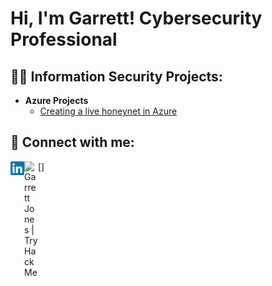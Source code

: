 <h1>Hi, I'm Garrett! Cybersecurity Professional <br/></h1>

<h2>👨‍💻 Information Security Projects:</h2>

- <b>Azure Projects</b>
  - [Creating a live honeynet in Azure](https://github.com/garrettjns/honeynet-siem)

<h2> 🤳 Connect with me:</h2>

[<img align="left" alt="Garrett Jones | LinkedIn" width="22px" src="https://github.com/garrettjns/garrettjns/blob/main/LinkedIn_logo_initials.png" />][linkedin]

[linkedin]: https://www.linkedin.com/in/garrett-jones-0036b9150/


[<img align="left" alt="Garrett Jones | TryHackMe" width="22px" src="https://tryhackme-badges.s3.amazonaws.com/Mr.Boss.png" />]

<!--
**joshmadakor1/joshmadakor1** is a ✨ _special_ ✨ repository because its `README.md` (this file) appears on your GitHub profile.

Here are some ideas to get you started:

- 🔭 I’m currently working on ...
- 🌱 I’m currently learning ...
- 👯 I’m looking to collaborate on ...
- 🤔 I’m looking for help with ...
- 💬 Ask me about ...
- 📫 How to reach me: ...
- 😄 Pronouns: ...
- ⚡ Fun fact: ...
-->
